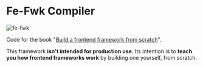 # Fe-Fwk Compiler

![fe-fwk](https://img.shields.io/badge/fe--fwk-book-blueviolet)

Code for the book "[Build a frontend framework from scratch](http://mng.bz/aM2o)".

This framework **isn't intended for production use**.
Its intention is to **teach you how frontend frameworks work** by building one yourself, from scratch.
